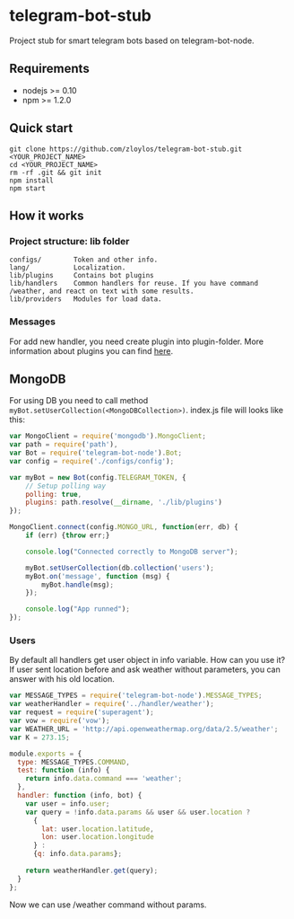 # telegram-bot-stub
Project stub for smart telegram bots based on telegram-bot-node.

## Requirements
* nodejs >= 0.10
* npm >= 1.2.0

## Quick start
``` 
git clone https://github.com/zloylos/telegram-bot-stub.git <YOUR_PROJECT_NAME>
cd <YOUR_PROJECT_NAME>
rm -rf .git && git init
npm install 
npm start
```

## How it works
### Project structure: lib folder
```
configs/        Token and other info.
lang/           Localization.
lib/plugins     Contains bot plugins
lib/handlers    Common handlers for reuse. If you have command /weather, and react on text with some results.
lib/providers   Modules for load data.
```

### Messages
For add new handler, you need create plugin into plugin-folder. More information about plugins you can find [here](https://github.com/zloylos/telegram-bot-node#plugins).


## MongoDB
For using DB you need to call method `myBot.setUserCollection(<MongoDBCollection>)`. index.js file will looks like this:
```js
var MongoClient = require('mongodb').MongoClient;
var path = require('path'),
var Bot = require('telegram-bot-node').Bot;
var config = require('./configs/config');

var myBot = new Bot(config.TELEGRAM_TOKEN, {
    // Setup polling way
    polling: true,
    plugins: path.resolve(__dirname, './lib/plugins')
});

MongoClient.connect(config.MONGO_URL, function(err, db) {
    if (err) {throw err;}

    console.log("Connected correctly to MongoDB server");

    myBot.setUserCollection(db.collection('users');
    myBot.on('message', function (msg) {
        myBot.handle(msg);
    });

    console.log("App runned");
});
```

### Users
By default all handlers get user object in info variable. How can you use it? If user sent location before and ask weather without parameters, you can answer with his old location.

```js
var MESSAGE_TYPES = require('telegram-bot-node').MESSAGE_TYPES;
var weatherHandler = require('../handler/weather');
var request = require('superagent');
var vow = require('vow');
var WEATHER_URL = 'http://api.openweathermap.org/data/2.5/weather';
var K = 273.15;

module.exports = {
  type: MESSAGE_TYPES.COMMAND,
  test: function (info) {
    return info.data.command === 'weather';
  },
  handler: function (info, bot) {
    var user = info.user;
    var query = !info.data.params && user && user.location ? 
      {
        lat: user.location.latitude, 
        lon: user.location.longitude
      } : 
      {q: info.data.params};
    
    return weatherHandler.get(query);
  }
};
```
Now we can use /weather command without params.
